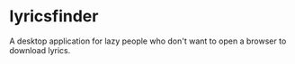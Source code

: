 # lyricsfinder

A desktop application for lazy people who don't want to open a browser to download lyrics.
